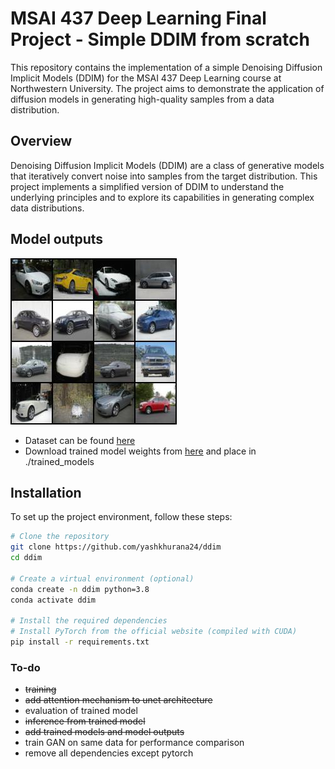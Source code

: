 # MSAI 437 Deep Learning Final Project - Simple DDIM from scratch

This repository contains the implementation of a simple Denoising Diffusion Implicit Models (DDIM) for the MSAI 437 Deep Learning course at Northwestern University. The project aims to demonstrate the application of diffusion models in generating high-quality samples from a data distribution.

## Overview

Denoising Diffusion Implicit Models (DDIM) are a class of generative models that iteratively convert noise into samples from the target distribution. This project implements a simplified version of DDIM to understand the underlying principles and to explore its capabilities in generating complex data distributions.

## Model outputs
![Model Outputs](https://github.com/yashkhurana24/ddim/blob/main/model_outptus/462_grid.jpeg)

- Dataset can be found [here](https://www.kaggle.com/datasets/jessicali9530/stanford-cars-dataset)
- Download trained model weights from [here](https://drive.google.com/drive/folders/1URqy-GJMKjxyuAwFfvdAhOVrT2dGvz9o?usp=sharing) and place in ./trained_models

## Installation

To set up the project environment, follow these steps:

```bash
# Clone the repository
git clone https://github.com/yashkhurana24/ddim
cd ddim

# Create a virtual environment (optional)
conda create -n ddim python=3.8
conda activate ddim

# Install the required dependencies
# Install PyTorch from the official website (compiled with CUDA)
pip install -r requirements.txt
```

### To-do
- ~~training~~
- ~~add attention mechanism to unet architecture~~
- evaluation of trained model
- ~~inference from trained model~~
- ~~add trained models and model outputs~~
- train GAN on same data for performance comparison
- remove all dependencies except pytorch